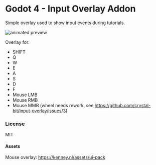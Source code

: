 # Godot 4 - Input Overlay Addon

Simple overlay used to show input events during tutorials.

![animated preview](https://github.com/crystal-bit/input-overlay/assets/6860637/1e7d4863-1a41-47ba-9ebf-51dd90a38ed8)

Overlay for:
- SHIFT
- Q
- W
- E
- A
- S
- D
- F
- Mouse LMB
- Mouse RMB
- Mouse MMB (wheel needs rework, see https://github.com/crystal-bit/input-overlay/issues/3)

### License

MIT

#### Assets

Mouse overlay: https://kenney.nl/assets/ui-pack
